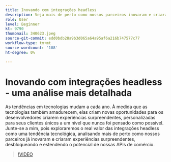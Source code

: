 ```yaml
---
title: Inovando com integrações headless
description: Veja mais de perto como nossos parceiros inovaram e criaram experiências desbloqueando e estendendo o potencial das APIs de comércio de Adobe.
role: User
level: Beginner
kt: 9790
thumbnail: 340623.jpeg
source-git-commit: edd0bdb28a9b3d065a64a95af6a216b747577c77
workflow-type: tm+mt
source-wordcount: '108'
ht-degree: 0%

---
```


# Inovando com integrações headless - uma análise mais detalhada

As tendências em tecnologias mudam a cada ano. À medida que as tecnologias também amadurecem, elas criam novas oportunidades para os desenvolvedores criarem experiências surpreendentes, personalizadas para seus clientes únicos a um nível que nunca foi pensado como possível. Junte-se a mim, pois exploraremos o real valor das integrações headless como uma tendência tecnológica, analisando mais de perto como nossos parceiros já inovaram e criaram experiências surpreendentes, desbloqueando e estendendo o potencial de nossas APIs de comércio.

>[!VIDEO](https://video.tv.adobe.com/v/340623/?quality=12&learn=on)
